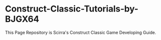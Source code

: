 # Construct-Classic-Tutorials-by-BJGX64

This Page Repository is Scirra's Construct Classic Game Developing Guide.
